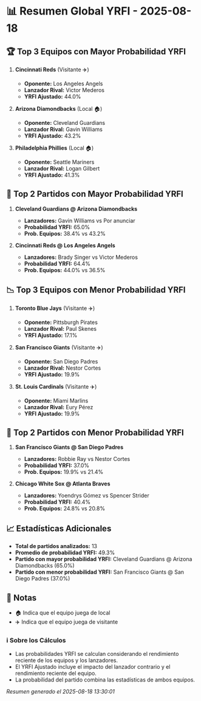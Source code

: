 # 📊 Resumen Global YRFI - 2025-08-18

## 🏆 Top 3 Equipos con Mayor Probabilidad YRFI

1. **Cincinnati Reds** (Visitante ✈️)
   - **Oponente:** Los Angeles Angels
   - **Lanzador Rival:** Victor Mederos
   - **YRFI Ajustado:** 44.0%

2. **Arizona Diamondbacks** (Local 🏠)
   - **Oponente:** Cleveland Guardians
   - **Lanzador Rival:** Gavin Williams
   - **YRFI Ajustado:** 43.2%

3. **Philadelphia Phillies** (Local 🏠)
   - **Oponente:** Seattle Mariners
   - **Lanzador Rival:** Logan Gilbert
   - **YRFI Ajustado:** 41.3%

## 🎯 Top 2 Partidos con Mayor Probabilidad YRFI

1. **Cleveland Guardians @ Arizona Diamondbacks**
   - **Lanzadores:** Gavin Williams vs Por anunciar
   - **Probabilidad YRFI:** 65.0%
   - **Prob. Equipos:** 38.4% vs 43.2%

2. **Cincinnati Reds @ Los Angeles Angels**
   - **Lanzadores:** Brady Singer vs Victor Mederos
   - **Probabilidad YRFI:** 64.4%
   - **Prob. Equipos:** 44.0% vs 36.5%

## 📉 Top 3 Equipos con Menor Probabilidad YRFI

1. **Toronto Blue Jays** (Visitante ✈️)
   - **Oponente:** Pittsburgh Pirates
   - **Lanzador Rival:** Paul Skenes
   - **YRFI Ajustado:** 17.1%

2. **San Francisco Giants** (Visitante ✈️)
   - **Oponente:** San Diego Padres
   - **Lanzador Rival:** Nestor Cortes
   - **YRFI Ajustado:** 19.9%

3. **St. Louis Cardinals** (Visitante ✈️)
   - **Oponente:** Miami Marlins
   - **Lanzador Rival:** Eury Pérez
   - **YRFI Ajustado:** 19.9%

## 🛑 Top 2 Partidos con Menor Probabilidad YRFI

1. **San Francisco Giants @ San Diego Padres**
   - **Lanzadores:** Robbie Ray vs Nestor Cortes
   - **Probabilidad YRFI:** 37.0%
   - **Prob. Equipos:** 19.9% vs 21.4%

2. **Chicago White Sox @ Atlanta Braves**
   - **Lanzadores:** Yoendrys Gómez vs Spencer Strider
   - **Probabilidad YRFI:** 40.4%
   - **Prob. Equipos:** 24.8% vs 20.8%

## 📈 Estadísticas Adicionales

- **Total de partidos analizados:** 13
- **Promedio de probabilidad YRFI:** 49.3%
- **Partido con mayor probabilidad YRFI:** Cleveland Guardians @ Arizona Diamondbacks (65.0%)
- **Partido con menor probabilidad YRFI:** San Francisco Giants @ San Diego Padres (37.0%)

## 📝 Notas

- 🏠 Indica que el equipo juega de local
- ✈️ Indica que el equipo juega de visitante

### ℹ️ Sobre los Cálculos
- Las probabilidades YRFI se calculan considerando el rendimiento reciente de los equipos y los lanzadores.
- El YRFI Ajustado incluye el impacto del lanzador contrario y el rendimiento reciente del equipo.
- La probabilidad del partido combina las estadísticas de ambos equipos.

*Resumen generado el 2025-08-18 13:30:01*